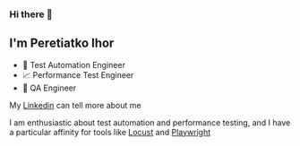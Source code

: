 ### Hi there 👋
## I'm Peretiatko Ihor

- 🤖 Test Automation Engineer
- 📈 Performance Test Engineer 
- 🐞 QA Engineer

My [Linkedin](https://www.linkedin.com/in/igorperetyatko/) can tell more about me 

I am enthusiastic about test automation and performance testing, and I have a particular affinity for tools like [Locust](https://locust.io/) and [Playwright](https://playwright.dev/python/)

<!--
**p-igor89/p-igor89** is a ✨ _special_ ✨ repository because its `README.md` (this file) appears on your GitHub profile.

Here are some ideas to get you started:

- 🔭 I’m currently working on ...
- 🌱 I’m currently learning ...
- 👯 I’m looking to collaborate on ...
- 🤔 I’m looking for help with ...
- 💬 Ask me about ...
- 📫 How to reach me: ...
- 😄 Pronouns: ...
- ⚡ Fun fact: ...
-->